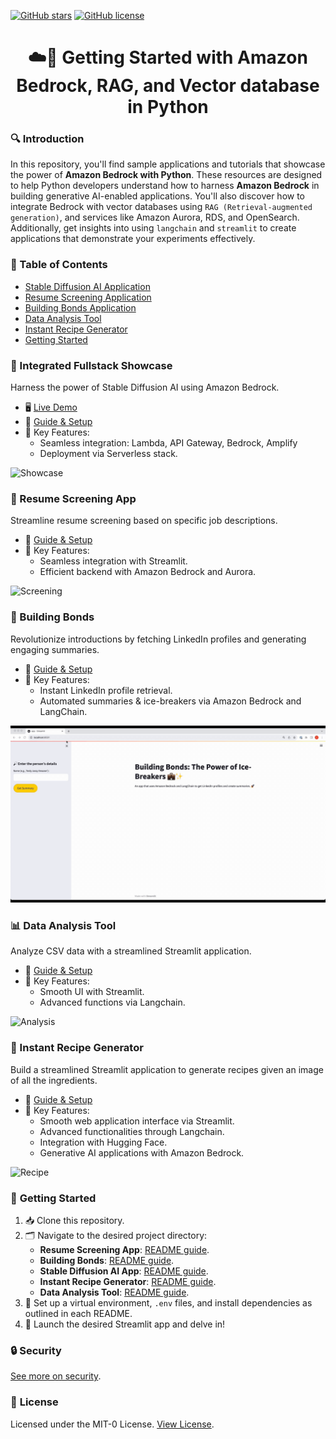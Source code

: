 [![GitHub stars](https://img.shields.io/github/stars/build-on-aws?color=blue&style=flat-square)](https://github.com/build-on-aws/llm-rag-vectordb-python/stargazers) [![GitHub license](https://img.shields.io/github/license/build-on-aws/llm-rag-vectordb-python?color=green&style=flat-square)](https://github.com/build-on-aws/llm-rag-vectordb-python/blob/main/LICENSE)

<h1 align="center">☁️🐍 Getting Started with Amazon Bedrock, RAG, and Vector database in Python</h1>

### 🔍 Introduction
In this repository, you'll find sample applications and tutorials that showcase the power of **Amazon Bedrock with Python**. These resources are designed to help Python developers understand how to harness **Amazon Bedrock** in building generative AI-enabled applications. You'll also discover how to integrate Bedrock with vector databases using `RAG (Retrieval-augmented generation)`, and services like Amazon Aurora, RDS, and OpenSearch. Additionally, get insights into using `langchain` and `streamlit` to create applications that demonstrate your experiments effectively.

### 📑 Table of Contents
- [Stable Diffusion AI Application](#integrated-fullstack-showcase)
- [Resume Screening Application](#resume-screening-app)
- [Building Bonds Application](#building-bonds)
- [Data Analysis Tool](#data-analysis-tool)
- [Instant Recipe Generator](#instant-recipe-generator)
- [Getting Started](#getting-started)

### 🚀 Integrated Fullstack Showcase
Harness the power of Stable Diffusion AI using Amazon Bedrock.
- 🖥 [Live Demo](https://main.d1zbstr6nltjhw.amplifyapp.com/)
- 📖 [Guide & Setup](image-generation-node-js-app/README.md)
- 🌠 Key Features:
    - Seamless integration: Lambda, API Gateway, Bedrock, Amplify
    - Deployment via Serverless stack.

![Showcase](image-generation-node-js-app/img/img-gen.gif)

### 📄 Resume Screening App
Streamline resume screening based on specific job descriptions.
- 📖 [Guide & Setup](resume-screening-app/README.md)
- 🌠 Key Features:
    - Seamless integration with Streamlit.
    - Efficient backend with Amazon Bedrock and Aurora.

![Screening](resume-screening-app/Resume-Screener.gif)

### 🤝 Building Bonds
Revolutionize introductions by fetching LinkedIn profiles and generating engaging summaries.
- 📖 [Guide & Setup](building-bonds/README.md)
- 🌠 Key Features:
    - Instant LinkedIn profile retrieval.
    - Automated summaries & ice-breakers via Amazon Bedrock and LangChain.

![Bonds](building-bonds/boundbuilding.gif)

### 📊 Data Analysis Tool
Analyze CSV data with a streamlined Streamlit application.
- 📖 [Guide & Setup](data-analysis-tool/README.md)
- 🌠 Key Features:
    - Smooth UI with Streamlit.
    - Advanced functions via Langchain.

![Analysis](data-analysis-tool/da.gif)

### 🥘 Instant Recipe Generator
Build a streamlined Streamlit application to generate recipes given an image of all the ingredients.
- 📖 [Guide & Setup](/llm-rag-vectordb-python/ingredient-to-recipe/README.md)
- 🌠 Key Features:
    - Smooth web application interface via Streamlit.
    - Advanced functionalities through Langchain.
    - Integration with Hugging Face.
    - Generative AI applications with Amazon Bedrock.

![Recipe](/llm-rag-vectordb-python/ingredient-to-recipe/rec.gif)

### 💼 **Getting Started**

1. 📥 Clone this repository.
2. 🗂 Navigate to the desired project directory:
    - **Resume Screening App**: [README guide](resume-screening-app/README.md).
    - **Building Bonds**: [README guide](building-bonds/README.md).
    - **Stable Diffusion AI App**: [README guide](image-generation-node-js-app/README.md).
    - **Instant Recipe Generator**: [README guide](ingredient-to-recipe/README.md).
    - **Data Analysis Tool**: [README guide](data-analysis-tool/README.md).
3. 🔧 Set up a virtual environment, `.env` files, and install dependencies as outlined in each README.
4. 🚀 Launch the desired Streamlit app and delve in!


### 🔒 **Security**
[See more on security](CONTRIBUTING.md#security-issue-notifications).

### 📜 **License**
Licensed under the MIT-0 License. [View License](LICENSE).